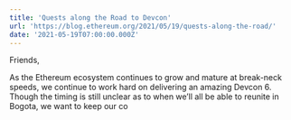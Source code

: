 ```yaml
---
title: 'Quests along the Road to Devcon'
url: 'https://blog.ethereum.org/2021/05/19/quests-along-the-road/'
date: '2021-05-19T07:00:00.000Z'
---
```

Friends,

As the Ethereum ecosystem continues to grow and mature at break-neck speeds, we continue to work hard on delivering an amazing Devcon 6. Though the timing is still unclear as to when we’ll all be able to reunite in Bogota, we want to keep our co